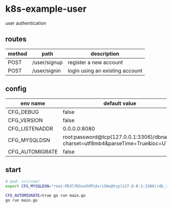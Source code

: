 # k8s-example-user
user authentication

## routes
| method | path         | description                     |
| ------ | ------------ | ------------------------------- |
| POST   | /user/signup | register a new account          |
| POST   | /user/signin | login using an existing account |

## config
| env name        | default value                                                                   |
| --------------- | ------------------------------------------------------------------------------- |
| CFG_DEBUG       | false                                                                           |
| CFG_VERSION     | false                                                                           |
| CFG_LISTENADDR  | 0.0.0.0:8080                                                                    |
| CFG_MYSQLDSN    | root:password@tcp(127.0.0.1:3306)/dbname?charset=utf8mb4&parseTime=True&loc=UTC |
| CFG_AUTOMIGRATE | false                                                                           |

## start
```sh
# pwd: src/user
export CFG_MYSQLDSN="root:PD3lfKSxoXVPCdvriSHv@tcp(127.0.0.1:3306)/db_xfrcw?charset=utf8mb4&parseTime=True&loc=UTC"

CFG_AUTOMIGRATE=true go run main.go
go run main.go
```
